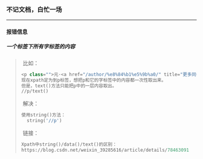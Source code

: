 ### 不记文档，白忙一场

------

#### 报错信息

##### 一个标签下所有字标签的内容

> ​	比如：
>
> ```python
> <p class="">元·<a href="/author/%e8%84%b1%e5%9b%a0/" title="更多同作者相关作品" target="_blank" class="">脱因</a></p>
> 现在xpath定为到p标签，想把p和它的字标签中的内容都一次性取出来。
> 但是，text()方法只能把p中的一层内容取出。
> //p/text()
> ```
>
> ​	解决：
>
> ```python
> 使用string()方法：
> 	string('//p')
> ```
>
> ​	链接：
>
> ```python
> Xpath中string()/data()/text()的区别：
> https://blog.csdn.net/weixin_39285616/article/details/78463091
> ```